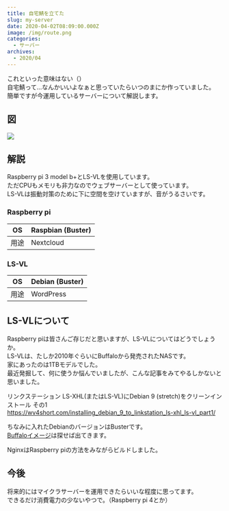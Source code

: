 ```yaml
---
title: 自宅鯖を立てた
slug: my-server
date: 2020-04-02T08:09:00.000Z
image: /img/route.png
categories:
  - サーバー
archives:
  - 2020/04
---
```

これといった意味はない（）\
自宅鯖って…なんかいいよなぁと思っていたらいつのまにか作っていました。\
簡単ですが今運用しているサーバーについて解説します。

## 図

![](https://accessto.net/wp-content/uploads/2020/04/de1.png)

## 解説

Raspberry pi 3 model b+とLS-VLを使用しています。\
ただCPUもメモリも非力なのでウェブサーバーとして使っています。\
LS-VLは振動対策のために下に空間を空けていますが、音がうるさいです。

### Raspberry pi

| OS  | Raspbian (Buster) |
| --- | ----------------- |
| 用途  | Nextcloud         |

### LS-VL

| OS  | Debian (Buster) |
| --- | --------------- |
| 用途  | WordPress       |

## LS-VLについて

Raspberry piは皆さんご存じだと思いますが、LS-VLについてはどうでしょうか。\
LS-VLは、たしか2010年ぐらいにBuffaloから発売されたNASです。\
家にあったのは1TBモデルでした。\
最近発掘して、何に使うか悩んでいましたが、こんな記事をみてやるしかないと思いました。

リンクステーション LS-XHL(またはLS-VL)にDebian 9 (stretch)をクリーンインストール その1\
<https://wv4short.com/installing_debian_9_to_linkstation_ls-xhl_ls-vl_part1/>

ちなみに入れたDebianのバージョンはBusterです。\
[Buffaloイメージ](http://ftp.jp.debian.org/debian/dists/buster/main/installer-armel/current/images/kirkwood/network-console/buffalo/ls-vl/)は探せば出てきます。

NginxはRaspberry piの方法をみながらビルドしました。

## 今後

将来的にはマイクラサーバーを運用できたらいいな程度に思ってます。\
できるだけ消費電力の少ないやつで。（Raspberry pi 4とか）